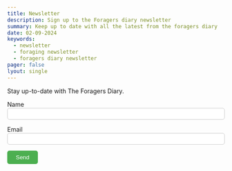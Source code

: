```yaml
---
title: Newsletter
description: Sign up to the Foragers diary newsletter
summary: Keep up to date with all the latest from the foragers diary
date: 02-09-2024
keywords:
  - newsletter
  - foraging newsletter
  - foragers diary newsletter
pager: false
lyout: single
---
```


Stay up-to-date with The Foragers Diary. 

<form name="newsletter" netlify style="text-align: left;">
  <p>
    <label>Name<br><input type="text" name="name" style="width: 100%; padding: 5px; border: 1px solid #ccc; border-radius: 5px;" /></label>
  </p>
  <p>
    <label>Email<br><input type="email" name="email" style="width: 100%; padding: 5px; border: 1px solid #ccc; border-radius: 5px;" /></label>
  </p>
  <p>
    <button type="submit" style="background-color: #4CAF50; color: white; padding: 8px 20px; border: none; border-radius: 5px;">Send</button>
  </p>
</form>
